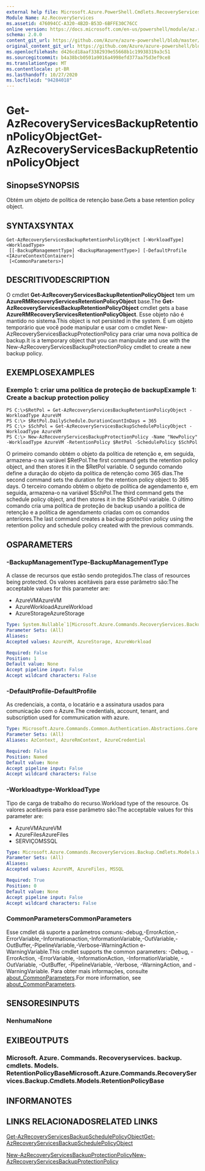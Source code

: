 ```yaml
---
external help file: Microsoft.Azure.PowerShell.Cmdlets.RecoveryServices.Backup.dll-Help.xml
Module Name: Az.RecoveryServices
ms.assetid: 476094CC-A320-4B2D-B53D-6BFFE30C76CC
online version: https://docs.microsoft.com/en-us/powershell/module/az.recoveryservices/get-azrecoveryservicesbackupretentionpolicyobject
schema: 2.0.0
content_git_url: https://github.com/Azure/azure-powershell/blob/master/src/RecoveryServices/RecoveryServices/help/Get-AzRecoveryServicesBackupRetentionPolicyObject.md
original_content_git_url: https://github.com/Azure/azure-powershell/blob/master/src/RecoveryServices/RecoveryServices/help/Get-AzRecoveryServicesBackupRetentionPolicyObject.md
ms.openlocfilehash: d426cd18aaf3382939e55668b1c19938319a3c51
ms.sourcegitcommit: b4a38bcb0501a9016a4998efd377aa75d3ef9ce8
ms.translationtype: MT
ms.contentlocale: pt-BR
ms.lasthandoff: 10/27/2020
ms.locfileid: "94284018"
---
```

# <span data-ttu-id="e65fb-101">Get-AzRecoveryServicesBackupRetentionPolicyObject</span><span class="sxs-lookup"><span data-stu-id="e65fb-101">Get-AzRecoveryServicesBackupRetentionPolicyObject</span></span>

## <span data-ttu-id="e65fb-102">Sinopse</span><span class="sxs-lookup"><span data-stu-id="e65fb-102">SYNOPSIS</span></span>
<span data-ttu-id="e65fb-103">Obtém um objeto de política de retenção base.</span><span class="sxs-lookup"><span data-stu-id="e65fb-103">Gets a base retention policy object.</span></span>

## <span data-ttu-id="e65fb-104">SYNTAX</span><span class="sxs-lookup"><span data-stu-id="e65fb-104">SYNTAX</span></span>

```
Get-AzRecoveryServicesBackupRetentionPolicyObject [-WorkloadType] <WorkloadType>
 [[-BackupManagementType] <BackupManagementType>] [-DefaultProfile <IAzureContextContainer>]
 [<CommonParameters>]
```

## <span data-ttu-id="e65fb-105">DESCRITIVO</span><span class="sxs-lookup"><span data-stu-id="e65fb-105">DESCRIPTION</span></span>
<span data-ttu-id="e65fb-106">O cmdlet **Get-AzRecoveryServicesBackupRetentionPolicyObject** tem um **AzureRMRecoveryServicesRetentionPolicyObject** base.</span><span class="sxs-lookup"><span data-stu-id="e65fb-106">The **Get-AzRecoveryServicesBackupRetentionPolicyObject** cmdlet gets a base **AzureRMRecoveryServicesRetentionPolicyObject**.</span></span>
<span data-ttu-id="e65fb-107">Esse objeto não é mantido no sistema.</span><span class="sxs-lookup"><span data-stu-id="e65fb-107">This object is not persisted in the system.</span></span>
<span data-ttu-id="e65fb-108">É um objeto temporário que você pode manipular e usar com o cmdlet New-AzRecoveryServicesBackupProtectionPolicy para criar uma nova política de backup.</span><span class="sxs-lookup"><span data-stu-id="e65fb-108">It is a temporary object that you can manipulate and use with the New-AzRecoveryServicesBackupProtectionPolicy cmdlet to create a new backup policy.</span></span>

## <span data-ttu-id="e65fb-109">EXEMPLOS</span><span class="sxs-lookup"><span data-stu-id="e65fb-109">EXAMPLES</span></span>

### <span data-ttu-id="e65fb-110">Exemplo 1: criar uma política de proteção de backup</span><span class="sxs-lookup"><span data-stu-id="e65fb-110">Example 1: Create a backup protection policy</span></span>
```
PS C:\>$RetPol = Get-AzRecoveryServicesBackupRetentionPolicyObject -WorkloadType AzureVM 
PS C:\> $RetPol.DailySchedule.DurationCountInDays = 365
PS C:\> $SchPol = Get-AzRecoveryServicesBackupSchedulePolicyObject -WorkloadType AzureVM 
PS C:\> New-AzRecoveryServicesBackupProtectionPolicy -Name "NewPolicy" -WorkloadType AzureVM -RetentionPolicy $RetPol -SchedulePolicy $SchPol
```

<span data-ttu-id="e65fb-111">O primeiro comando obtém o objeto da política de retenção e, em seguida, armazena-o na variável $RetPol.</span><span class="sxs-lookup"><span data-stu-id="e65fb-111">The first command gets the retention policy object, and then stores it in the $RetPol variable.</span></span>
<span data-ttu-id="e65fb-112">O segundo comando define a duração do objeto da política de retenção como 365 dias.</span><span class="sxs-lookup"><span data-stu-id="e65fb-112">The second command sets the duration for the retention policy object to 365 days.</span></span>
<span data-ttu-id="e65fb-113">O terceiro comando obtém o objeto de política de agendamento e, em seguida, armazena-o na variável $SchPol.</span><span class="sxs-lookup"><span data-stu-id="e65fb-113">The third command gets the schedule policy object, and then stores it in the $SchPol variable.</span></span>
<span data-ttu-id="e65fb-114">O último comando cria uma política de proteção de backup usando a política de retenção e a política de agendamento criadas com os comandos anteriores.</span><span class="sxs-lookup"><span data-stu-id="e65fb-114">The last command creates a backup protection policy using the retention policy and schedule policy created with the previous commands.</span></span>

## <span data-ttu-id="e65fb-115">OS</span><span class="sxs-lookup"><span data-stu-id="e65fb-115">PARAMETERS</span></span>

### <span data-ttu-id="e65fb-116">-BackupManagementType</span><span class="sxs-lookup"><span data-stu-id="e65fb-116">-BackupManagementType</span></span>
<span data-ttu-id="e65fb-117">A classe de recursos que estão sendo protegidos.</span><span class="sxs-lookup"><span data-stu-id="e65fb-117">The class of resources being protected.</span></span> <span data-ttu-id="e65fb-118">Os valores aceitáveis para esse parâmetro são:</span><span class="sxs-lookup"><span data-stu-id="e65fb-118">The acceptable values for this parameter are:</span></span>
- <span data-ttu-id="e65fb-119">AzureVM</span><span class="sxs-lookup"><span data-stu-id="e65fb-119">AzureVM</span></span> 
- <span data-ttu-id="e65fb-120">AzureWorkload</span><span class="sxs-lookup"><span data-stu-id="e65fb-120">AzureWorkload</span></span>
- <span data-ttu-id="e65fb-121">AzureStorage</span><span class="sxs-lookup"><span data-stu-id="e65fb-121">AzureStorage</span></span>

```yaml
Type: System.Nullable`1[Microsoft.Azure.Commands.RecoveryServices.Backup.Cmdlets.Models.BackupManagementType]
Parameter Sets: (All)
Aliases:
Accepted values: AzureVM, AzureStorage, AzureWorkload

Required: False
Position: 1
Default value: None
Accept pipeline input: False
Accept wildcard characters: False
```

### <span data-ttu-id="e65fb-122">-DefaultProfile</span><span class="sxs-lookup"><span data-stu-id="e65fb-122">-DefaultProfile</span></span>
<span data-ttu-id="e65fb-123">As credenciais, a conta, o locatário e a assinatura usados para comunicação com o Azure.</span><span class="sxs-lookup"><span data-stu-id="e65fb-123">The credentials, account, tenant, and subscription used for communication with azure.</span></span>

```yaml
Type: Microsoft.Azure.Commands.Common.Authentication.Abstractions.Core.IAzureContextContainer
Parameter Sets: (All)
Aliases: AzContext, AzureRmContext, AzureCredential

Required: False
Position: Named
Default value: None
Accept pipeline input: False
Accept wildcard characters: False
```

### <span data-ttu-id="e65fb-124">-Workloadtype</span><span class="sxs-lookup"><span data-stu-id="e65fb-124">-WorkloadType</span></span>
<span data-ttu-id="e65fb-125">Tipo de carga de trabalho do recurso.</span><span class="sxs-lookup"><span data-stu-id="e65fb-125">Workload type of the resource.</span></span> <span data-ttu-id="e65fb-126">Os valores aceitáveis para esse parâmetro são:</span><span class="sxs-lookup"><span data-stu-id="e65fb-126">The acceptable values for this parameter are:</span></span>
- <span data-ttu-id="e65fb-127">AzureVM</span><span class="sxs-lookup"><span data-stu-id="e65fb-127">AzureVM</span></span> 
- <span data-ttu-id="e65fb-128">AzureFiles</span><span class="sxs-lookup"><span data-stu-id="e65fb-128">AzureFiles</span></span>
- <span data-ttu-id="e65fb-129">SERVIÇO</span><span class="sxs-lookup"><span data-stu-id="e65fb-129">MSSQL</span></span>

```yaml
Type: Microsoft.Azure.Commands.RecoveryServices.Backup.Cmdlets.Models.WorkloadType
Parameter Sets: (All)
Aliases:
Accepted values: AzureVM, AzureFiles, MSSQL

Required: True
Position: 0
Default value: None
Accept pipeline input: False
Accept wildcard characters: False
```

### <span data-ttu-id="e65fb-130">CommonParameters</span><span class="sxs-lookup"><span data-stu-id="e65fb-130">CommonParameters</span></span>
<span data-ttu-id="e65fb-131">Esse cmdlet dá suporte a parâmetros comuns:-debug,-ErrorAction,-ErrorVariable,-Informationaction,-InformationVariable,-OutVariable,-OutBuffer,-PipelineVariable,-Verbose-WarningAction e-WarningVariable.</span><span class="sxs-lookup"><span data-stu-id="e65fb-131">This cmdlet supports the common parameters: -Debug, -ErrorAction, -ErrorVariable, -InformationAction, -InformationVariable, -OutVariable, -OutBuffer, -PipelineVariable, -Verbose, -WarningAction, and -WarningVariable.</span></span> <span data-ttu-id="e65fb-132">Para obter mais informações, consulte [about_CommonParameters](http://go.microsoft.com/fwlink/?LinkID=113216).</span><span class="sxs-lookup"><span data-stu-id="e65fb-132">For more information, see [about_CommonParameters](http://go.microsoft.com/fwlink/?LinkID=113216).</span></span>

## <span data-ttu-id="e65fb-133">SENSORES</span><span class="sxs-lookup"><span data-stu-id="e65fb-133">INPUTS</span></span>

### <span data-ttu-id="e65fb-134">Nenhuma</span><span class="sxs-lookup"><span data-stu-id="e65fb-134">None</span></span>

## <span data-ttu-id="e65fb-135">EXIBE</span><span class="sxs-lookup"><span data-stu-id="e65fb-135">OUTPUTS</span></span>

### <span data-ttu-id="e65fb-136">Microsoft. Azure. Commands. Recoveryservices. backup. cmdlets. Models. RetentionPolicyBase</span><span class="sxs-lookup"><span data-stu-id="e65fb-136">Microsoft.Azure.Commands.RecoveryServices.Backup.Cmdlets.Models.RetentionPolicyBase</span></span>

## <span data-ttu-id="e65fb-137">INFORMA</span><span class="sxs-lookup"><span data-stu-id="e65fb-137">NOTES</span></span>

## <span data-ttu-id="e65fb-138">LINKS RELACIONADOS</span><span class="sxs-lookup"><span data-stu-id="e65fb-138">RELATED LINKS</span></span>

[<span data-ttu-id="e65fb-139">Get-AzRecoveryServicesBackupSchedulePolicyObject</span><span class="sxs-lookup"><span data-stu-id="e65fb-139">Get-AzRecoveryServicesBackupSchedulePolicyObject</span></span>](./Get-AzRecoveryServicesBackupSchedulePolicyObject.md)

[<span data-ttu-id="e65fb-140">New-AzRecoveryServicesBackupProtectionPolicy</span><span class="sxs-lookup"><span data-stu-id="e65fb-140">New-AzRecoveryServicesBackupProtectionPolicy</span></span>](./New-AzRecoveryServicesBackupProtectionPolicy.md)



